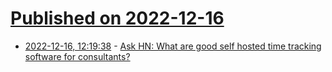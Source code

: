 # [Published on 2022-12-16](index.md)

* [2022-12-16, 12:19:38](https://news.ycombinator.com/item?id=34013754) - [Ask HN: What are good self hosted time tracking software for consultants?](https://news.ycombinator.com/item?id=34013754)
